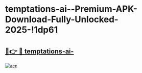 # temptations-ai--Premium-APK-Download-Fully-Unlocked-2025-!1dp61

# <h2><a href="https://nio910.esa.edu.pl?title=temptations-ai-&ref=1dp61">🔗👉 🔴 temptations-ai-</a></h2>

[![acn](https://github.com/user-attachments/assets/0f9c940e-d8b0-45ae-aac7-cd30a18b3e1c)](https://nio910.esa.edu.pl?title=temptations-ai-&ref=1dp61)

